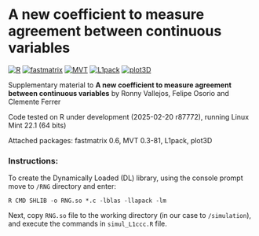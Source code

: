 # A new coefficient to measure agreement between continuous variables

[![R](https://img.shields.io/badge/Made%20with-R%20under%20development-success)](https://cran.r-project.org/)
[![fastmatrix](https://img.shields.io/badge/fastmatrix-0.6-orange)](https://cran.r-project.org/package=fastmatrix)
[![MVT](https://img.shields.io/badge/MVT-0.3--81-orange)](https://cran.r-project.org/package=MVT)
[![L1pack](https://img.shields.io/badge/L1pack-0.52-orange)](https://cran.r-project.org/package=L1pack)
[![plot3D](https://img.shields.io/badge/plot3D-1.4.1-orange)](https://cran.r-project.org/package=plot3D)

Supplementary material to **A new coefficient to measure agreement between continuous variables** by Ronny Vallejos, Felipe Osorio and Clemente Ferrer

Code tested on R under development (2025-02-20 r87772), running Linux Mint 22.1 (64 bits)

Attached packages: fastmatrix 0.6, MVT 0.3-81, L1pack, plot3D

### Instructions: 
To create the Dynamically Loaded (DL) library, using the console prompt move to `/RNG` directory and enter:

`R CMD SHLIB -o RNG.so *.c -lblas -llapack -lm`

Next, copy `RNG.so` file to the working directory (in our case to `/simulation`), and execute the commands in `simul_L1ccc.R` file.
